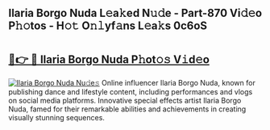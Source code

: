 ## Ilaria Borgo Nuda L𝚎a𝚔ed N𝚞𝚍e - Part-870 Vi𝚍𝚎o P𝚑𝚘tos - H𝚘𝚝 O𝚗𝚕yf𝚊ns L𝚎a𝚔s 0c6oS

# <h2><a href="http://kf24ys.oniu.top/?m=Ilaria+Borgo+Nuda">🔗👉 🔴 Ilaria Borgo Nuda P𝚑ot𝚘𝚜 V𝚒d𝚎o</a></h2>

[![Ilaria Borgo Nuda Nu𝚍e𝚜](https://i.imgur.com/0qMVB7G.gif)](http://kf24ys.oniu.top/?m=Ilaria+Borgo+Nuda)
Online influencer Ilaria Borgo Nuda, known for publishing dance and lifestyle content, including performances and vlogs on social media platforms. Innovative special effects artist Ilaria Borgo Nuda, famed for their remarkable abilities and achievements in creating visually stunning sequences.  
